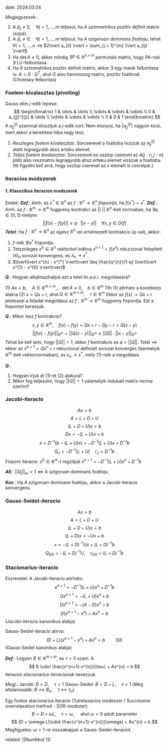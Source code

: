 date: 2024.03.04

*Megjegyzesek*: 
1. A $\Delta_{j} \neq 0, \quad \forall j = 1, \dots, m$ teljesul, ha $A$ *szimmetrikus pozitiv definit* matrix (szpd).
2. A $\Delta_{j} \neq 0, \quad \forall j = 1, \dots, m$ teljesul, ha $A$ *szigoruan dominans foatloju*, tehat $\forall i = 1, \dots, n$ -re $2\lvert a_{ii} \rvert > \sum_{j = 1}^{m} \lvert a_{ij} \rvert$.
3. Ha $\det A \neq 0$, akkor mindig $\exists P \in \mathbb{R}^{n\times m}$ permutalo matrix, hogy $PA$-nak $\exists$ LU-felbontasa.
4. Ha $A$ szimmetrikus pozitiv definit matrix, akkor $\exists$ egy masik felbontasa is: $A = G \cdot G^{T}$, ahol $G$ also haromszog matrix, pozitiv foatloval. (Cholesky-felbontas)

### Foelem-kivalasztas (pivoting)
Gauss elim $j$-edik lepese:
$$
\begin{bmatrix}
1 & \dots & \dots \\
\vdots & \vdots & \vdots \\
0 & a_{jj}^{(j)}  & \dots \\
\vdots & \vdots & \vdots \\
0  & 0 & 1
\end{bmatrix}
$$
A $a_{jj}^{(j)}$ szammal elosztjuk a $j$-edik sort.
Nem elonyos, ha $\lvert a_{jj}^{(j)} \rvert$ nagyon kicsi, mert akkor a kerekitesi hiba nagy lesz.
1. *Reszleges foelem kivalasztas*: Sorcserevel a foatloba hozzuk az $a_{jj}^{(j)}$ alatti legnagyobb absz erteku elemet.
2. *Teljes foelem kivalasztas*: Sorcserevel es oszlop cserevel az $A[j:n, j:n]$ jobb also reszmatrix legnagyobb absz erteku elemet visszuk a foatloba. (Itt figyelni kell arra, hogy oszlop cserenel az $x$ elemeit is csereljuk.)

### Iteracios modszerek
#### 1. Klasszikus iteracios modszerek
Emlek:
***Def***.: Amh. az $x^{*} \in \mathbb{R}^{n}$ az $f:\mathbb{R}^{n}\to \mathbb{R}^{n}$ *fixpontja*, ha $f(x^{*}) = x^{*}$.
***Def***.: Amh. az $f:\mathbb{R}^{m}\to \mathbb{R}^{m}$ fuggveny *kontrakci* az $\lvert\lvert \cdot \rvert\rvert$ $\mathbb{R}^{n}$-beli normaban, ha $\exists q \in [0,1]$-melyre:
$$
\lvert\lvert f(x)-f(y) \rvert\rvert \leq q\cdot \lvert\lvert x-y \rvert\rvert \quad \forall x,y \in D(f)
$$
***Tetel***: Ha $f:\mathbb{R}^{n}\to \mathbb{R}^{n}$ az egesz $\mathbb{R}^{n}$-en ertelmezett kontrakcio ($q$-val), akkor:
1. $f$-nek $\exists! x^{*}$ fixpontja.
2. Tetszoleges $x^{0} \in \mathbb{R}^{n}$ vektorbol inditva $x^{n+1} = f(x^{n})$ rekurzioval felepitett $(x)_{n}$ sorozat konvergens, es $x_{n} \to x^{*}$.
3. $\lvert\lvert x^{n} - x^{*} \rvert\rvert \leq \frac{q^{n}}{1-q} \lvert\lvert x^{1} - x^{0} \rvert\rvert$

***Q***.: Hogyan alkalmazhatjuk ezt a tetel lin.a.e.r. megoldasara?

(1) $Ax = b, \quad A\in\mathbb{R}^{m\times m}, \quad \det A \neq 0, \quad b \in \mathbb{R}^{m}$
Tfh (1) atirhato a kovetkezo  alakra
(2) $x = Qx + r$, ahol $Q \in \mathbb{R}^{m\times m}, \quad r \in \mathbb{R}^{m}$
Ekkor az $f(x) := Qx + r$ jelolessel a feladat megoldasa az $f:\mathbb{R}^{m}\to \mathbb{R}^{m}$ fuggveny fixpontja. Ezt a fixpontot keressuk.

 ***Q***.: Mikor lesz $f$ kontrakcio?
 $$
x, y \in \mathbb{R}^{m}, \quad f(x) - f(y) = Qx + r - Qy - r = Q(x -y)
$$
$$
\lvert\lvert f(x) - f(y) \rvert\rvert _{\mathbb{R}^{m}} = \lvert\lvert Q(x-y) \rvert\rvert _{\mathbb{R}^{m}} \leq \lvert\lvert Q \rvert\rvert \cdot \lvert\lvert x-y \rvert\rvert _{\mathbb{R}^{m}} 
$$
Tehat be kell latni, hogy $\lvert\lvert Q \rvert\rvert < 1$, akkor $f$ kontrakcio es $q = \lvert\lvert Q \rvert\rvert$.
Tetel $\implies$ ekkor az $x^{n+1} = Qx^{n} + r$ rekurzioval definialt sorozat konverges (barmelyik $\mathbb{R}^{m}$-beli vektornormaban), es $x_{n}\to x^{*}$, mely (1)-nek a megoldasa.

***Q***.:
1. Hogyan irjuk at (1)-et (2) alakura?
2. Mikor fog teljesulni, hogy $\lvert\lvert Q \rvert\rvert < 1$ valamelyik indukalt matrix norma szerint?

### Jacobi-iteracio
$$
Ax = b
$$
$$
A = L + D + U
$$
$$
(L + D + U)x = b
$$
$$
Dx = -(L+U)x + b
$$
$$
x = D^{-1}(b - (L+U)x) = -D^{-1}(L+U)x + D^{-1}b
$$
$$
Q_{J} = -D^{-1}(L+U) \quad r_{J} = D^{-1}b
$$
Fixpont iteracio:
$x^{0} \in \mathbb{R}^{m}$-t rogzitjuk
$x^{n+1} = -D^{-1}(L+U)x^{n} + D^{-1}b$

***All***.: $\lvert\lvert Q_{j} \rvert\rvert_{\infty} < 1 \iff A \text{ szigoruan dominans foatloju}$.

***Kov***.: Ha $A$ szigoruan dominans foatloju, akkor a Jacobi-iteracio konvergens.

### Gauss-Seidel-iteracio
$$
Ax = b
$$
$$
A = L + D + U
$$
$$
(L+D+U)x = b
$$
$$
(L+D)x = -Ux + b
$$
$$
x = -(L+D)^{-1}Ux + (L+D)^{-1}b
$$
$$
Q_{GS} = -(L+D)^{-1}U, \quad r_{GS} = (L+D)^{-1}b
$$

### Stacionarius-iteracio
Eszrevetel: A Jacobi-iteracio atirhato:
$$
x^{n+1} = -D^{-1}(L+U)x^{n} + D^{-1}b
$$
$$
Dx^{n+1} = - (L+U)x^{n} + b
$$
$$
Dx^{n+1} = -(A - D)x^{n} + b
$$
$$
D(x^{n+1} - x^{n}) + Ax^{n} = b
$$
(Jacobi-iteracio kanonikus alakja)

Gauss-Seidel-iteracio atirva:
$$
(D+L)(x^{n+1}-x^{n})+Ax^{n}=b \quad \quad (\text{SI})
$$
(Gauss-Seidel kanonikus alakja)

***Def***.: Legyen $B \in \mathbb{R}^{m\times m}$, es $\tau > 0$ szam. A
$$
B \cdot \frac{x^{n+1}-x^{n}}{\tau} + Ax^{n} = b
$$
iteraciot *stacionarius-iteracionak* nevezzuk.

*Megj*.: 
Jacobi: $B = D, \quad \tau = 1$
Gauss-Seidel: $B = D + L, \quad \tau = 1$
(Meg altalanosabb: $B \leftrightarrow B_{n}, \quad \tau \leftrightarrow \tau_{n}$)

Egy fontos stacionarius iteracio (Tulrelaxacios modeszer / Successive overrelaxation method - SOR-modszer):
$$
B = D + \omega L, \quad \tau = \omega, \quad \text{ ahol } \omega > 0 \text{ adott parameter}
$$
$$
(D + \omega L)\cdot \frac{x^{n+1}-x^{n}}{\omega} + Ax^{n} = b
$$
Megfigyeles: $\omega = 1$-re visszakapjuk a Gauss-Seidel-iteraciot.



related: [[NumMod 1]]